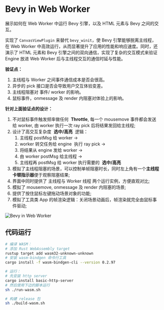 # Bevy in Web Worker

展示如何在 Web Worker 中运行 Bevy 引擎，以及 HTML 元素与 Bevy 之间的交互。

实现了 `CanvasViewPlugin` 来替代 `bevy_winit`，使 Bevy 引擎能够脱离主线程，在 Web Worker 中高效运行，从而显著提升了应用的性能和响应速度。同时，还演示了 HTML 元素和 Bevy 引擎之间的双向通信，实现了复杂的交互模式来验证 Engine 放进 Web Worker 后与主线程交互的通信时延与性能。

**验证点：**

1. 主线程与 Worker 之间事件通信成本是否会很高。
2. 异步的 pick 接口是否会导致用户交互体验变差。
3. 主线程阻塞对 事件/ worker 的影响。
4. 鼠标事件，onmessage 及 render 内阻塞对体验上的影响。

**针对上面验证点的设计：**

1. 不对鼠标事件触发频率做任何  **Throttle**, 每一个 mousemove 事件都会发送给 worker, 由 worker 执行一次 ray pick 后将结果发回给主线程;
2. 设计了高交互复杂度  **选中/高亮**  逻辑：
   1. 主线程 postMsg 给 worker ->
   2. worker 转交任务给 engine  执行 ray pick ->
   3. 将结果从 engine 发给 worker ->
   4. 由 worker postMsg 给主线程 ->
   5. 主线程再 postMsg 给 worker 执行需要的  **选中/高亮**
3. 模拟了主线程阻塞的场景，可以控制单帧阻塞时长，同时左上角有一个**主线程卡顿指示器**便于观察阻塞结果;
4. 界面中同时提供了 主线程与 Worker 线程 两个运行实例，方便直观对比;
5. 模拟了 mousemove, onmessage 及 render 内阻塞的场景;
6. 提供了按住鼠标左键拖动场景对象的功能;
7. 模拟了工具类 App 的帧渲染逻辑：关闭场景动画后，帧渲染就完全由鼠标事件驱动;

![Bevy in Web Worker](./screenshot.png)

## 代码运行

```sh
# 编译 WASM：
# 添加 Rust WebAssembly target
rustup target add wasm32-unknown-unknown
# 安装 wasm-bindgen 命令行工具
cargo install -f wasm-bindgen-cli --version 0.2.97

# 运行：
# 先安装 http server
cargo install basic-http-server
# 然后使用下边的脚本运行
sh ./run-wasm.sh

# 构建 release 包
sh ./build-wasm.sh
```

